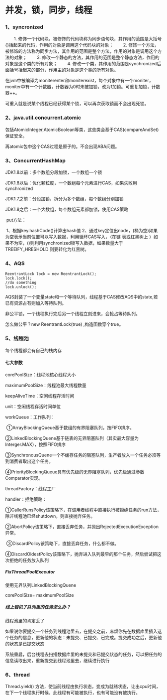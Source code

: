 # 并发，锁，同步，线程

### 1、syncronized

　　1. 修饰一个代码块，被修饰的代码块称为同步语句块，其作用的范围是大括号{}括起来的代码，作用的对象是调用这个代码块的对象； 
　　2. 修饰一个方法，被修饰的方法称为同步方法，其作用的范围是整个方法，作用的对象是调用这个方法的对象； 
　　3. 修改一个静态的方法，其作用的范围是整个静态方法，作用的对象是这个类的所有对象； 
　　4. 修改一个类，其作用的范围是synchronized后面括号括起来的部分，作用主的对象是这个类的所有对象。

在jvm中被编译为moniterenter和moniterexist，每个对象中有一个moniter，moniter中有一个计数器，计数器为0时未被加锁，改为1加锁。可重复加锁，计数器++。

可重入就是说某个线程已经获得某个锁，可以再次获取锁而不会出现死锁。

### 2、java.util.concurrent.atomic

包括AtomicInteger,AtomicBoolean等类，这些类会基于CAS(compareAndSet)保证安全。

再atomic包中这个CAS过程是原子的。不会出现ABA问题。

### 3、ConcurrentHashMap

JDK1.8以前：多个数组分段加锁，一个数组一个锁

JDK1.8以后：优化颗粒度，一个数组每个元素进行CAS，如果失败用synchronized

JDK1.7之前：分段加锁，拆分为多个数组，每个数组分别加锁

JDK1.8之后：一个大数组，每个数组元素都加锁，使用CAS策略

​	put方法：

​	1、根据key.hashCode()计算出hash值
​	2、通过key定位出node，(桶为空)如果为空表示当前位置可以写入数据，利用循环CAS写入，（在链	表或红黑树上 ）如果不为空，()则利用synchronized锁写入数据，如果数量大于TREEIFY_HRESHOLD	则要转化为红黑树。

### 4、AQS

```
ReentrantLock lock = new ReentrantLock();
lock.lock();
//do something
lock.unlock();
```

AQS封装了一个变量state和一个等待队列，线程基于CAS修改AQS中的state,若已有资源占有则加入等待队列。

非公平锁，一个线程执行完后另一个线程立刻进来，会抢占等待队列。

怎么做公平？new ReentrantLock(true) ,构造函数穿个true。

### 5、线程池

每个线程都会有自己的栈内存

#### 七大参数

corePoolSize：线程池核心线程大小

maximumPoolSize：线程池最大线程数量

keepAliveTime：空闲线程存活时间

unit：空闲线程存活时间单位

workQueue：工作队列：

​		①ArrayBlockingQueue基于数组的有界阻塞队列，按FIFO排序。

​		②LinkedBlockingQuene基于链表的无界阻塞队列（其实最大容量为Interger.MAX），按照FIFO排序

​		③SynchronousQuene一个不缓存任务的阻塞队列，生产者放入一个任务必须等到消费者取出这个任务。

​		④PriorityBlockingQueue具有优先级的无界阻塞队列，优先级通过参数Comparator实现。

threadFactory：线程工厂

handler：拒绝策略：

​		①CallerRunsPolicy该策略下，在调用者线程中直接执行被拒绝任务的run方法，除非线程池已经shutdown，则直接抛弃任务。

​		②AbortPolicy该策略下，直接丢弃任务，并抛出RejectedExecutionException异常。

​		③DiscardPolicy该策略下，直接丢弃任务，什么都不做。

​		④DiscardOldestPolicy该策略下，抛弃进入队列最早的那个任务，然后尝试把这次拒绝的任务放入队列

#####  FixThreadPoolExecutor

使用无界队列LinkedBlockingQuene

corePoolSize= maximumPoolSize

##### 线上宕机了队列里的任务怎么办？

线程池里的肯定丢了

如果说你要提交一个任务到线程池里去，在提交之前，麻烦你先在数据库里插入这个任务的信息，更新他的状态︰未提交、已提交、已完成。提交成功之后，更新他的状态是已提交状态

系统重启，后台线程去扫描数据库里的未提交和已提交状态的任务，可以把任务的信息读取出来，重新提交到线程池里去，继续进行执行

### 6、thread

Thread.yield() 方法，使当前线程由执行状态，变成为就绪状态，让出cpu时间，在下一个线程执行时候，此线程有可能被执行，也有可能没有被执行。